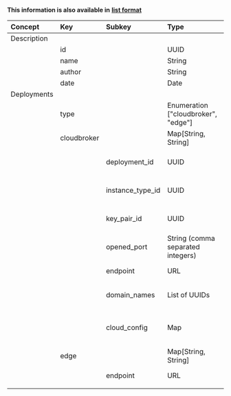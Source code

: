 
<style>
  .md-content__button {
    display: none;
  }
</style>

**This information is also available in** **[list format](/attributes/deployment/)**

| Concept     | Key         | Subkey           | Type                                | Example Value                                  | Comment                                                                                        | Condition   |
|:------------|:------------|:-----------------|:------------------------------------|:-----------------------------------------------|:-----------------------------------------------------------------------------------------------|:------------|
| Description |             |                  |                                     |                                                |                                                                                                |             |
|             | id          |                  | UUID                                | "HOSTID_MYHOST_A"                              | DIGITbrain reference                                                                           | auto        |
|             | name        |                  | String                              | "Ubuntu small"                                 | Short name for the node/device                                                                 | mandatory   |
|             | author      |                  | String                              | "Jay"                                          | Created by                                                                                     | mandatory   |
|             | date        |                  | Date                                | 18.08.2022                                     | Created on                                                                                     | auto        |
| Deployments |             |                  |                                     |                                                |                                                                                                |             |
|             | type        |                  | Enumeration ["cloudbroker", "edge"] | "cloudbroker"                                  | computing centre                                                                               | mandatory   |
|             | cloudbroker |                  | Map[String, String]                 |                                                | Configuration data for a CloudBroker instance                                                  |             |
|             |             | deployment_id    | UUID                                | "16b1e2d4-3a2c-406e-8c45-5637099021f0"         | ID of CloudBroker Deployment                                                                   | optional    |
|             |             | instance_type_id | UUID                                | "ca727925-a5ca-4697-b2c3-8788d82457d5"         | ID of CloudBroker InstanceType                                                                 | optional    |
|             |             | key_pair_id      | UUID                                | "ap207925-a5ca-4697-b2c3-5637099021f0"         | ID of CloudBroker Key Pair                                                                     | optional    |
|             |             | opened_port      | String (comma separated integers)   | "80,443,8080,30010"                            | Ports to open at cloud side                                                                    | optional    |
|             |             | endpoint         | URL                                 | "https://cloudsme-cbp.scaletools.com.ua"       | Endpoint of the CB Platform                                                                    | optional    |
|             |             | domain_names     | List of UUIDs                       | ["om207925-b52a-4697-b2c3-563702208h9"]        | ID of a CloudBroker Domain Name for this instance                                              | optional    |
|             |             | cloud_config     | Map                                 | {<br>  "runcmd": ["echo one", "echo two"]<br>} | cloud-init - https://cloudinit.readthedocs.io/ - configuration for contextualisation of the VM | optional    |
|             | edge        |                  | Map[String, String]                 |                                                | Connection data for a bring-your-own edge                                                      |             |
|             |             | endpoint         | URL                                 |                                                | accesible IP or FQDN of edge device                                                            | optional    |
|             |             |                  |                                     |                                                |                                                                                                |             |